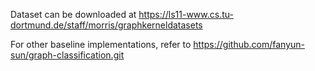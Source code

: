 Dataset can be downloaded at https://ls11-www.cs.tu-dortmund.de/staff/morris/graphkerneldatasets

For other baseline implementations, refer to https://github.com/fanyun-sun/graph-classification.git
